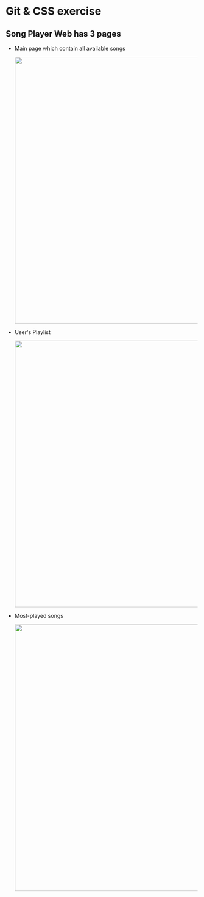 # Git & CSS exercise
## Song Player Web has 3 pages
- Main page which contain all available songs
  <p align="center">
      <img src="https://github.com/AnandaIlyasa/gigih/assets/71200519/0ec1da54-0124-4fd7-be5f-db609ea09724" width="700px">
  </p>
- User's Playlist
  <p align="center">
      <img src="https://github.com/AnandaIlyasa/gigih/assets/71200519/0c866b0e-8f64-4e7a-8736-4579c953a518" width="700px">
  </p>

- Most-played songs
  <p align="center">
      <img src="https://github.com/AnandaIlyasa/gigih/assets/71200519/654cbbef-0a65-43ab-b676-60cf4bedab2f" width="700px">
  </p>
